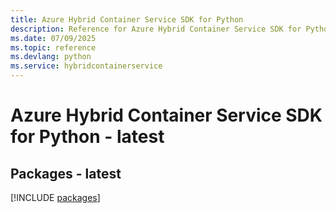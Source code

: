 ```yaml
---
title: Azure Hybrid Container Service SDK for Python
description: Reference for Azure Hybrid Container Service SDK for Python
ms.date: 07/09/2025
ms.topic: reference
ms.devlang: python
ms.service: hybridcontainerservice
---
```

# Azure Hybrid Container Service SDK for Python - latest
## Packages - latest
[!INCLUDE [packages](hybrid-container-service-index.md)]